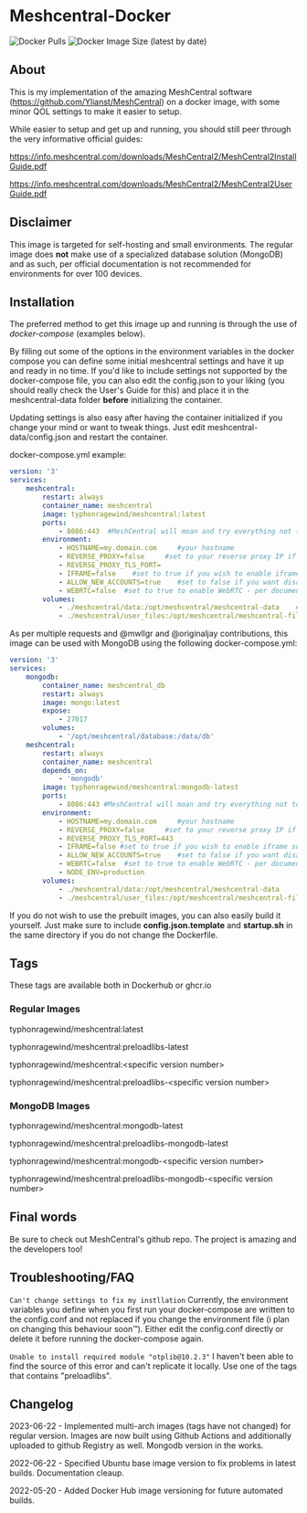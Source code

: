 # Meshcentral-Docker
![Docker Pulls](https://img.shields.io/docker/pulls/typhonragewind/meshcentral?style=flat-square)
![Docker Image Size (latest by date)](https://img.shields.io/docker/image-size/typhonragewind/meshcentral?style=flat-square)

## About
This is my implementation of the amazing MeshCentral software (https://github.com/Ylianst/MeshCentral) on a docker image, with some minor QOL settings to make it easier to setup.

While easier to setup and get up and running, you should still peer through the very informative official guides:

https://info.meshcentral.com/downloads/MeshCentral2/MeshCentral2InstallGuide.pdf

https://info.meshcentral.com/downloads/MeshCentral2/MeshCentral2UserGuide.pdf

## Disclaimer

This image is targeted for self-hosting and small environments. The regular image does **not** make use of a specialized database solution (MongoDB) and as such, per official documentation is not recommended for environments for over 100 devices.

## Installation

The preferred method to get this image up and running is through the use of *docker-compose* (examples below).

By filling out some of the options in the environment variables in the docker compose you can define some initial meshcentral settings and have it up and ready in no time. If you'd like to include settings not supported by the docker-compose file, you can also edit the config.json to your liking (you should really check the User's Guide for this) and place it in the meshcentral-data folder **before** initializing the container.

Updating settings is also easy after having the container initialized if you change your mind or want to tweak things. Just edit meshcentral-data/config.json and restart the container.

docker-compose.yml example:
```yaml
version: '3'
services:
    meshcentral:
        restart: always
        container_name: meshcentral
        image: typhonragewind/meshcentral:latest
        ports:
            - 8086:443  #MeshCentral will moan and try everything not to use port 80, but you can also use it if you so desire, just change the config.json according to your needs
        environment:
            - HOSTNAME=my.domain.com     #your hostname
            - REVERSE_PROXY=false     #set to your reverse proxy IP if you want to put meshcentral behind a reverse proxy
            - REVERSE_PROXY_TLS_PORT=
            - IFRAME=false    #set to true if you wish to enable iframe support
            - ALLOW_NEW_ACCOUNTS=true    #set to false if you want disable self-service creation of new accounts besides the first (admin)
            - WEBRTC=false  #set to true to enable WebRTC - per documentation it is not officially released with meshcentral, but is solid enough to work with. Use with caution
        volumes:
            - ./meshcentral/data:/opt/meshcentral/meshcentral-data    #config.json and other important files live here. A must for data persistence
            - ./meshcentral/user_files:/opt/meshcentral/meshcentral-files    #where file uploads for users live
```

As per multiple requests and @mwllgr and @originaljay contributions, this image can be used with MongoDB using the following docker-compose.yml:

```yaml
version: '3'
services:
    mongodb:
        container_name: meshcentral_db
        restart: always
        image: mongo:latest
        expose:
            - 27017
        volumes:
            - '/opt/meshcentral/database:/data/db'
    meshcentral:
        restart: always
        container_name: meshcentral
        depends_on:
            - 'mongodb'
        image: typhonragewind/meshcentral:mongodb-latest
        ports:
            - 8086:443 #MeshCentral will moan and try everything not to use port 80, but you can also use it if you so desire, just change the config.json according to your needs
        environment:
            - HOSTNAME=my.domain.com     #your hostname
            - REVERSE_PROXY=false     #set to your reverse proxy IP if you want to put meshcentral behind a reverse proxy
            - REVERSE_PROXY_TLS_PORT=443
            - IFRAME=false #set to true if you wish to enable iframe support
            - ALLOW_NEW_ACCOUNTS=true    #set to false if you want disable self-service creation of new accounts besides the first (admin)
            - WEBRTC=false  #set to true to enable WebRTC - per documentation it is not officially released with meshcentral, but is solid enough to work with. Use with caution
            - NODE_ENV=production
        volumes:
            - ./meshcentral/data:/opt/meshcentral/meshcentral-data
            - ./meshcentral/user_files:/opt/meshcentral/meshcentral-files
```

If you do not wish to use the prebuilt images, you can also easily build it yourself. Just make sure to include **config.json.template** and **startup.sh** in the same directory if you do not change the Dockerfile.


## Tags

These tags are available both in Dockerhub or ghcr.io

### Regular Images
typhonragewind/meshcentral:latest

typhonragewind/meshcentral:preloadlibs-latest

typhonragewind/meshcentral:\<specific version number\>

typhonragewind/meshcentral:preloadlibs-\<specific version number\>

### MongoDB Images
typhonragewind/meshcentral:mongodb-latest

typhonragewind/meshcentral:preloadlibs-mongodb-latest

typhonragewind/meshcentral:mongodb-\<specific version number>

typhonragewind/meshcentral:preloadlibs-mongodb-\<specific version number\>



## Final words

Be sure to check out MeshCentral's github repo. The project is amazing and the developers too!

## Troubleshooting/FAQ
```Can't change settings to fix my instllation```
Currently, the environment variables you define when you first run your docker-compose are written to the config.conf and not replaced if you change the environment file (i plan on changing this behaviour soon:tm:). Either edit the config.conf directly or delete it before running the docker-compose again. 

```Unable to install required module "otplib@10.2.3"```
I haven't been able to find the source of this error and can't replicate it locally. Use one of the tags that contains "preloadlibs".

## Changelog
2023-06-22 - Implemented multi-arch images (tags have not changed) for regular version. Images are now built using Github Actions and additionally uploaded to github Registry as well. Mongodb version in the works.

2022-06-22 - Specified Ubuntu base image version to fix problems in latest builds. Documentation cleaup.

2022-05-20 - Added Docker Hub image versioning for future automated builds.
